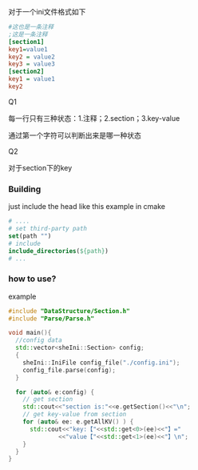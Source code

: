 对于一个ini文件格式如下

```ini
#这也是一条注释
;这是一条注释
[section1]
key1=value1
key2 = value2
key3 = value3
[section2]
key1 = value1
key2
```

Q1

每一行只有三种状态：1.注释；2.section；3.key-value

通过第一个字符可以判断出来是哪一种状态

Q2

对于section下的key



### Building

just include the head like this example in cmake

```cmake
# ....
# set third-party path
set(path "")
# include
include_directories(${path})
# ...
```



### how to use?

example

```c++
#include "DataStructure/Section.h"
#include "Parse/Parse.h"

void main(){
  //config data
  std::vector<sheIni::Section> config;
  {
    sheIni::IniFile config_file("./config.ini");
    config_file.parse(config);
  }

  for (auto& e:config) {
    // get section
    std::cout<<"section is:"<<e.getSection()<<"\n";
    // get key-value from section
    for (auto& ee: e.getAllKV() ) {
      std::cout<<"key:【"<<std::get<0>(ee)<<"】="
              <<"value【"<<std::get<1>(ee)<<"】\n";
    }
  }
}
```

